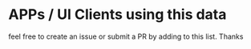 # APPs / UI Clients using this data

feel free to create an issue or submit a PR by adding to this list. Thanks
